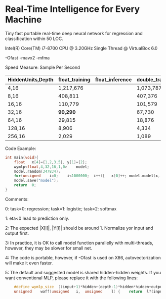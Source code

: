 # Real-Time Intelligence for Every Machine
Tiny fast portable real-time deep neural network for regression and classification within 50 LOC.

Intel(R) Core(TM) i7-8700 CPU @ 3.20GHz Single Thread @ VirtualBox 6.0 

-Ofast -mavx2 -mfma

Speed Measure:	Sample Per Second

|HiddenUnits,Depth|float_training|float_inference|double_training|double_inference|
|----|----|----|----|----|
|4,16|1,217,676||1,073,787 ||
|8,16|408,811||407,376 ||
|16,16|110,779||101,579 ||
|32,16|**90,290**||67,730 ||
|64,16|29,815||18,876 ||
|128,16|8,906||4,334 ||
|256,16|2,029||1,089 ||

Code Example:

```C++
int	main(void){
	float	x[4]={1,2,3,5},	y[1]={2};
	wymlp<float,4,32,16,1,0>	model;	
	model.random(347834);
	for(unsigned	i=0;	i<1000000;	i++){	x[0]++;	model.model(x, y, 0.1);	}
	model.save("model");
	return	0;
}
```
Comments:

0:	task=0: regression; task=1: logistic;	task=2:	softmax

1:	eta<0 lead to prediction only.

2:	The expected |X[i]|, |Y[i]| should be around 1. Normalize yor input and output first.

3:	In practice, it is OK to call model function parallelly with multi-threads, however, they may be slower for small net.

4:	The code is portable, however, if -Ofast is used on X86, autovectorization will make it even faster.

5:	The default and suggested model is shared hidden-hidden weights. If you want conventional MLP, please replace it with the following lines:
```C++
	#define	wymlp_size	((input+1)*hidden+(depth-1)*hidden*hidden+output*hidden)
	unsigned	woff(unsigned	i,	unsigned	l) {	return	l?(input+1)*hidden+(l-1)*hidden*hidden+i*hidden:i*hidden;	}
```


